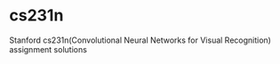 # cs231n
Stanford cs231n(Convolutional Neural Networks for Visual Recognition) assignment solutions
